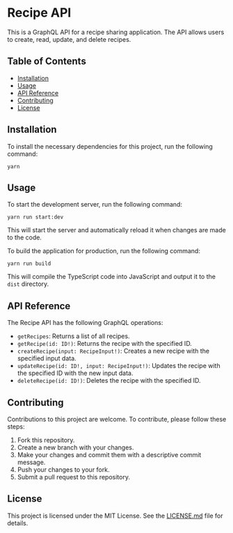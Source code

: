 # Recipe API

This is a GraphQL API for a recipe sharing application. The API allows users to create, read, update, and delete recipes.

## Table of Contents

- [Installation](#installation)
- [Usage](#usage)
- [API Reference](#api-reference)
- [Contributing](#contributing)
- [License](#license)

## Installation

To install the necessary dependencies for this project, run the following command:

`yarn`

## Usage

To start the development server, run the following command:

`yarn run start:dev`

This will start the server and automatically reload it when changes are made to the code.

To build the application for production, run the following command:

`yarn run build`


This will compile the TypeScript code into JavaScript and output it to the `dist` directory.

## API Reference

The Recipe API has the following GraphQL operations:

- `getRecipes`: Returns a list of all recipes.
- `getRecipe(id: ID!)`: Returns the recipe with the specified ID.
- `createRecipe(input: RecipeInput!)`: Creates a new recipe with the specified input data.
- `updateRecipe(id: ID!, input: RecipeInput!)`: Updates the recipe with the specified ID with the new input data.
- `deleteRecipe(id: ID!)`: Deletes the recipe with the specified ID.

## Contributing

Contributions to this project are welcome. To contribute, please follow these steps:

1. Fork this repository.
2. Create a new branch with your changes.
3. Make your changes and commit them with a descriptive commit message.
4. Push your changes to your fork.
5. Submit a pull request to this repository.

## License

This project is licensed under the MIT License. See the [LICENSE.md](LICENSE.md) file for details.
